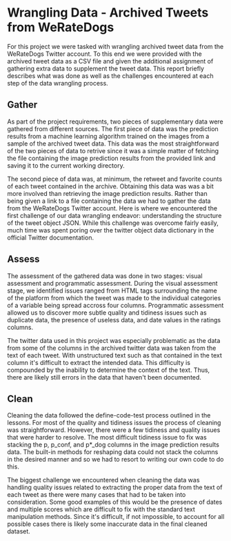# Wrangling Data - Archived Tweets from WeRateDogs

For this project we were tasked with wrangling archived tweet data from the WeRateDogs Twitter account. To this end we were provided with the archived tweet data as a CSV file and given the additional assignment of gathering extra data to supplement the tweet data. This report briefly describes what was done as well as the challenges encountered at each step of the data wrangling process.

## Gather
As part of the project requirements, two pieces of supplementary data were gathered from different sources. The first piece of data was the prediction results from a machine learning algorithm trained on the images from a sample of the archived tweet data. This data was the most straightforward of the two pieces of data to retrive since it was a simple matter of fetching the file containing the image prediction results from the provided link and saving it to the current working directory.

The second piece of data was, at minimum, the retweet and favorite counts of each tweet contained in the archive. Obtaining this data was was a bit more involved than retrieving the image prediction results. Rather than being given a link to a file containing the data we had to gather the data from the WeRateDogs Twitter account. Here is where we encountered the first challenge of our data wrangling endeavor: understanding the structure of the tweet object JSON. While this challenge was overcome fairly easily, much time was spent poring over the twitter object data dictionary in the official Twitter documentation.

## Assess
The assessment of the gathered data was done in two stages: visual assessment and programmatic assessment. During the visual assessment stage, we identified issues ranged from HTML tags surrounding the name of the platform from which the tweet was made to the individual categories of a variable being spread accross four columns. Programmatic assessment allowed us to discover more subtle quality and tidiness issues such as duplicate data, the presence of useless data, and date values in the ratings columns.

The twitter data used in this project was especially problematic as the data from some of the columns in the archived twitter data was taken from the text of each tweet. With unstructured text such as that contained in the text column it's difficult to extract the intended data. This difficulty is compounded by the inability to determine the context of the text. Thus, there are likely still errors in the data that haven't been documented.

## Clean
Cleaning the data followed the define-code-test process outlined in the lessons. For most of the quality and tidiness issues the process of cleaning was straightforward. However, there were a few tidiness and quality issues that were harder to resolve. The most difficult tidiness issue to fix was stacking the p, p_conf, and p*_dog columns in the image prediction results data. The built-in methods for reshaping data could not stack the columns in the desired manner and so we had to resort to writing our own code to do this.

The biggest challenge we encountered when cleaning the data was handling quality issues related to extracting the proper data from the text of each tweet as there were many cases that had to be taken into consideration. Some good examples of this would be the presence of dates and multiple scores which are difficult to fix with the standard text manipulation methods. Since it's difficult, if not impossible, to account for all possible cases there is likely some inaccurate data in the final cleaned dataset.
